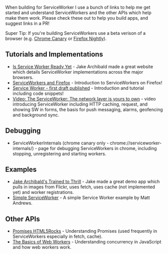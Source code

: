 When building for ServiceWorker I use a bunch of links to help me get started and understand ServiceWorkers and the other APIs which help make them work. Please check these out to help you build apps, and suggest links in a PR!

Super Tip: If you're building ServiceWorkers use a beta verison of a browser (e.g. [Chrome Canary](https://www.google.co.uk/intl/en/chrome/browser/canary.html) or [Firefox Nightly](http://nightly.mozilla.org/)).

## Tutorials and Implementations

* [Is Service Worker Ready Yet](https://jakearchibald.github.io/isserviceworkerready/) - Jake Archibald made a great website which details ServiceWorker implementations across the major browsers.
* [ServiceWorkers and Firefox](https://hacks.mozilla.org/2014/06/serviceworkers-and-firefox/) - Introduction to ServiceWorkers on Firefox!
* [Service Worker - first draft published](http://jakearchibald.com/2014/service-worker-first-draft/) - Introduction and tutorial including code snippets!
* [Video: The ServiceWorker: The network layer is yours to own](https://www.youtube.com/watch?v=4uQMl7mFB6g) - video introducing ServiceWorker including HTTP caching, request, and showing SW in forms, the basis for push messaging, alarms, geofencing and background sync.

## Debugging

* ServiceWorkerInternals (chrome canary only - chrome://serviceworker-internals/) - page for debugging ServiceWorkers in chrome, including stopping, unregistering and starting workers.

## Examples

* [Jake Archibald's Trained to Thrill](https://jakearchibald.github.io/trained-to-thrill/) - Jake made a great demo app which pulls in images from Flickr, uses fetch, uses cache (not implemented yet) and worker registrations.
* [Simple ServiceWorker](https://github.com/matthew-andrews/serviceworker-simple) - A simple Service Worker example by Matt Andrews.

## Other APIs

* [Promises HTML5Rocks](http://www.html5rocks.com/en/tutorials/es6/promises/) - Understanding Promises (used frequently in ServiceWorkers especially in fetch, cache). 
* [The Basics of Web Workers](http://www.html5rocks.com/en/tutorials/workers/basics/) - Understanding concurrency in JavaScript and how web workers work.


